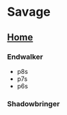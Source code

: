 # Savage
## [Home][HomePage]
### Endwalker
* p8s
* p7s
* p6s
### Shadowbringer

[HomePage]: https://github.com/BasedXIV/links/blob/main/README.md